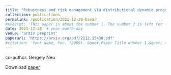 ```yaml
---
title: "Robustness and risk management via distributional dynamic programming"
collection: publications
permalink: /publication/2021-12-28-bavar
#excerpt: 'This paper is about the number 1. The number 2 is left for future work.'
date: 2021-12-28  # year-month-day
venue: 'arXiv preprint'
paperurl: 'https://arxiv.org/pdf/2112.15430.pdf'
#citation: 'Your Name, You. (2009). &quot;Paper Title Number 1.&quot; <i>Journal 1</i>. 1(1).'
---
```

co-author: Gergely Neu

Download [paper](https://arxiv.org/pdf/2112.15430.pdf)
